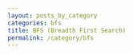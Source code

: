 ```yaml
---
layout: posts_by_category
categories: bfs
title: BFS (Breadth First Search)
permalink: /category/bfs
---
```


